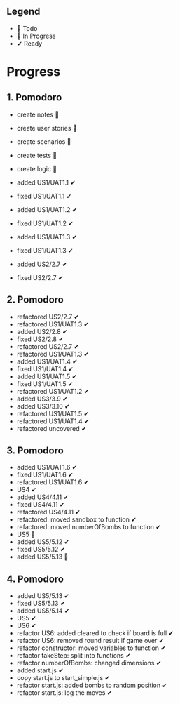 ## Legend

- 📃 Todo
- 🚧 In Progress
- ✔ Ready

# Progress

## 1. Pomodoro
 - create notes 🚧
 - create user stories 🚧
 - create scenarios 🚧
 - create tests 🚧
 - create logic 🚧

 - added US1/UAT1.1 ✔
 - fixed US1/UAT1.1 ✔
 - added US1/UAT1.2 ✔
 - fixed US1/UAT1.2 ✔
 - added US1/UAT1.3 ✔
 - fixed US1/UAT1.3 ✔
 - added US2/2.7 ✔
 - fixed US2/2.7 ✔

## 2. Pomodoro
 - refactored US2/2.7 ✔
 - refactored US1/UAT1.3 ✔
 - added US2/2.8 ✔
 - fixed US2/2.8 ✔
 - refactored US2/2.7 ✔
 - refactored US1/UAT1.3 ✔
 - added US1/UAT1.4 ✔
 - fixed US1/UAT1.4 ✔
 - added US1/UAT1.5 ✔
 - fixed US1/UAT1.5 ✔
 - refactored US1/UAT1.2 ✔
 - added US3/3.9 ✔
 - added US3/3.10 ✔
 - refactored US1/UAT1.5 ✔
 - refactored US1/UAT1.4 ✔
 - refactored uncovered ✔

## 3. Pomodoro
 - added US1/UAT1.6 ✔
 - fixed US1/UAT1.6 ✔
 - refactored US1/UAT1.6 ✔
 - US4 ✔
 - added US4/4.11 ✔
 - fixed US4/4.11 ✔
 - refactored US4/4.11 ✔
 - refactored: moved sandbox to function ✔
 - refactored: moved numberOfBombs to function ✔
 - US5 🚧
 - added US5/5.12 ✔
 - fixed US5/5.12 ✔
 - added US5/5.13 🚧

## 4. Pomodoro
- added US5/5.13 ✔
- fixed US5/5.13 ✔
- added US5/5.14 ✔
- US5 ✔
- US6 ✔
- refactor US6: added cleared to check if board is full ✔
- refactor US6: removed round result if game over ✔
- refactor constructor: moved variables to function ✔
- refactor takeStep: split into functions ✔
- refactor numberOfBombs: changed dimensions ✔
- added start.js ✔
- copy start.js to start_simple.js ✔
- refactor start.js: added bombs to random position ✔
- refactor start.js: log the moves ✔